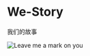 # We-Story
我们的故事


![Leave me a mark on you](https://github.com/hesansui/We-Story/tree/master/image.201712.JPG)
